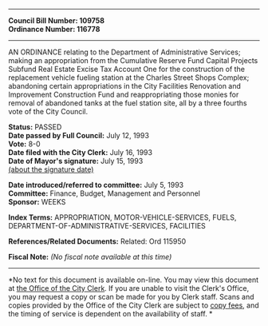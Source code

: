 * * * * *  
  
**Council Bill Number: [](#h0)[](#h2)109758**   
**Ordinance Number: 116778**  
  
* * * * *  
  
AN ORDINANCE relating to the Department of Administrative Services; making an appropriation from the Cumulative Reserve Fund Capital Projects Subfund Real Estate Excise Tax Account One for the construction of the replacement vehicle fueling station at the Charles Street Shops Complex; abandoning certain appropriations in the City Facilities Renovation and Improvement Construction Fund and reappropriating those monies for removal of abandoned tanks at the fuel station site, all by a three fourths vote of the City Council.  
  
**Status:** PASSED   
**Date passed by Full Council:** July 12, 1993   
**Vote:** 8-0   
**Date filed with the City Clerk:** July 16, 1993   
**Date of Mayor's signature:** July 15, 1993   
[(about the signature date)](/~public/approvaldate.htm)   
  
  
**Date introduced/referred to committee:** July 5, 1993   
**Committee:** Finance, Budget, Management and Personnel   
**Sponsor:** WEEKS   
  
**Index Terms:** APPROPRIATION, MOTOR-VEHICLE-SERVICES, FUELS, DEPARTMENT-OF-ADMINISTRATIVE-SERVICES, FACILITIES  
  
**References/Related Documents:** Related: Ord 115950  
  
**Fiscal Note:** *(No fiscal note available at this time)*  
  
* * * * *  
  
*No text for this document is available on-line. You may view this document at [the Office of the City Clerk](http://www.seattle.gov/leg/clerk/contactUs.htm). If you are unable to visit the Clerk's Office, you may request a copy or scan be made for you by Clerk staff. Scans and copies provided by the Office of the City Clerk are subject to [copy fees](http://clerk.seattle.gov/~public/clerkfees.htm), and the timing of service is dependent on the availability of staff. *  
  
  
